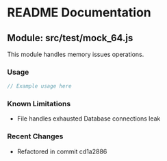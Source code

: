 # README Documentation

## Module: src/test/mock_64.js

This module handles memory issues operations.

### Usage

```java
// Example usage here
```

### Known Limitations

- File handles exhausted Database connections leak

### Recent Changes

- Refactored in commit cd1a2886
